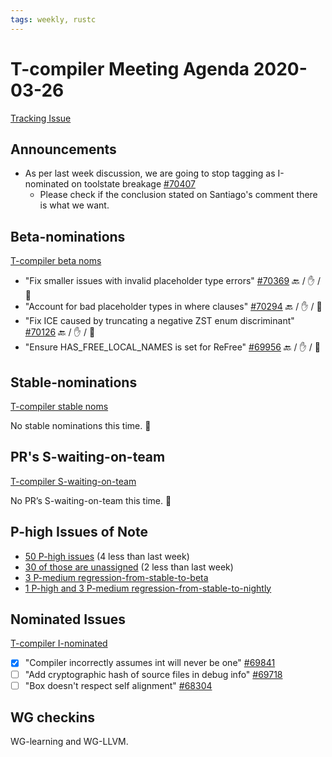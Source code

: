 ```yaml
---
tags: weekly, rustc
---
```


# T-compiler Meeting Agenda 2020-03-26

[Tracking Issue](https://github.com/rust-lang/rust/issues/54818)

## Announcements

- As per last week discussion, we are going to stop tagging as I-nominated on toolstate breakage [#70407](https://github.com/rust-lang/rust/pull/70407)
  - Please check if the conclusion stated on Santiago's comment there is what we want. 

## Beta-nominations

[T-compiler beta noms](https://github.com/rust-lang/rust/issues?utf8=%E2%9C%93&q=label%3Abeta-nominated+label%3AT-compiler)

- "Fix smaller issues with invalid placeholder type errors" [#70369] :back: / :hand: / :shrug: 
- "Account for bad placeholder types in where clauses" [#70294] :back: / :hand: / :shrug: 
- "Fix ICE caused by truncating a negative ZST enum discriminant" [#70126] :back: / :hand: / :shrug: 
- "Ensure HAS_FREE_LOCAL_NAMES is set for ReFree" [#69956] :back: / :hand: / :shrug: 

[#70369]: https://github.com/rust-lang/rust/pull/70369
[#70294]: https://github.com/rust-lang/rust/pull/70294
[#70126]: https://github.com/rust-lang/rust/pull/70126
[#69956]: https://github.com/rust-lang/rust/pull/69956

## Stable-nominations

[T-compiler stable noms](https://github.com/rust-lang/rust/issues?utf8=%E2%9C%93&q=label%3Astable-nominated+label%3AT-compiler+)

No stable nominations this time. :tada: 

## PR's S-waiting-on-team

[T-compiler S-waiting-on-team](https://github.com/rust-lang/rust/pulls?utf8=%E2%9C%93&q=is%3Aopen+label%3AS-waiting-on-team+label%3AT-compiler+)

No PR’s S-waiting-on-team this time. :tada: 

## P-high Issues of Note

- [50 P-high issues](https://github.com/rust-lang/rust/issues?utf8=%E2%9C%93&q=is%3Aopen+is%3Aissue+label%3AT-compiler+label%3AP-high+) (4 less than last week)
- [30 of those are unassigned](https://github.com/rust-lang/rust/issues?utf8=%E2%9C%93&q=is%3Aopen+is%3Aissue+label%3AT-compiler+label%3AP-high+no%3Aassignee) (2 less than last week)
- [3 P-medium regression-from-stable-to-beta](https://github.com/rust-lang/rust/labels/regression-from-stable-to-beta)
- [1 P-high and 3 P-medium regression-from-stable-to-nightly](https://github.com/rust-lang/rust/labels/regression-from-stable-to-nightly)

## Nominated Issues

[T-compiler I-nominated](https://github.com/rust-lang/rust/issues?q=is%3Aopen+label%3AI-nominated+label%3AT-compiler)

- [x] "Compiler incorrectly assumes int will never be one" [#69841](https://github.com/rust-lang/rust/issues/69841)
- [ ] "Add cryptographic hash of source files in debug info" [#69718](https://github.com/rust-lang/rust/pull/69718)
- [ ] "Box<dyn FnOnce> doesn't respect self alignment" [#68304](https://github.com/rust-lang/rust/pull/68304)

## WG checkins

WG-learning and WG-LLVM.